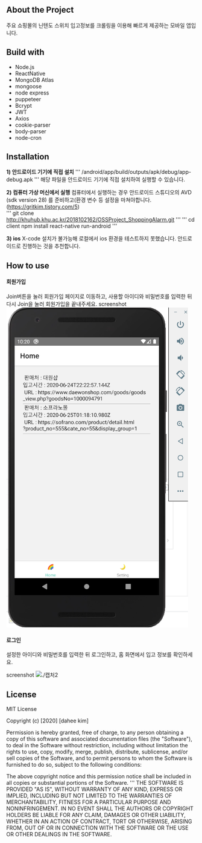 ## About the Project
주요 쇼핑몰의 닌텐도 스위치 입고정보를 크롤링을 이용해 빠르게 제공하는 모바일 앱입니다.

## Build with
- Node.js
- ReactNative
- MongoDB Atlas
- mongoose
- node express
- puppeteer
- Bcrypt
- JWT
- Axios 
- cookie-parser
- body-parser
- node-cron

## Installation

**1) 안드로이드 기기에 직접 설치** 
'''
/android/app/build/outputs/apk/debug/app-debug.apk 
'''
해당 파일을 안드로이드 기기에 직접 설치하여 실행할 수 있습니다.

**2) 컴퓨터 가상 머신에서 실행**
컴퓨터에서 실행하는 경우 안드로이드 스튜디오의 AVD (sdk version 28) 를 준비하고(환경 변수 등 설정을 마쳐야합니다. (https://gritkim.tistory.com/5) <br>
'''
git clone http://khuhub.khu.ac.kr/2018102162/OSSProject_ShoppingAlarm.git
'''
'''
cd client
npm install
react-native run-android
'''

**3) ios**
X-code 설치가 불가능해 로컬에서 ios 환경을 테스트하지 못했습니다. 안드로이드로 진행하는 것을 추천합니다.

## How to use

#### 회원가입
Join버튼을 눌러 회원가입 페이지로 이동하고, 사용할 아이디와 비밀번호를 입력한 뒤 다시 Join을 눌러 회원가입을 끝내주세요. 
screenshot
![./캡처1](./캡처1.png)

#### 로그인
설정한 아이디와 비밀번호를 입력한 뒤 로그인하고, 홈 화면에서 입고 정보를 확인하세요. 

screenshot
![./캡처2](./캡처2png)



## License
MIT License

Copyright (c) [2020] [dahee kim]

Permission is hereby granted, free of charge, to any person obtaining a copy
of this software and associated documentation files (the "Software"), to deal
in the Software without restriction, including without limitation the rights
to use, copy, modify, merge, publish, distribute, sublicense, and/or sell
copies of the Software, and to permit persons to whom the Software is
furnished to do so, subject to the following conditions:

The above copyright notice and this permission notice shall be included in all
copies or substantial portions of the Software.
'''
THE SOFTWARE IS PROVIDED "AS IS", WITHOUT WARRANTY OF ANY KIND, EXPRESS OR
IMPLIED, INCLUDING BUT NOT LIMITED TO THE WARRANTIES OF MERCHANTABILITY,
FITNESS FOR A PARTICULAR PURPOSE AND NONINFRINGEMENT. IN NO EVENT SHALL THE
AUTHORS OR COPYRIGHT HOLDERS BE LIABLE FOR ANY CLAIM, DAMAGES OR OTHER
LIABILITY, WHETHER IN AN ACTION OF CONTRACT, TORT OR OTHERWISE, ARISING FROM,
OUT OF OR IN CONNECTION WITH THE SOFTWARE OR THE USE OR OTHER DEALINGS IN THE
SOFTWARE.
```